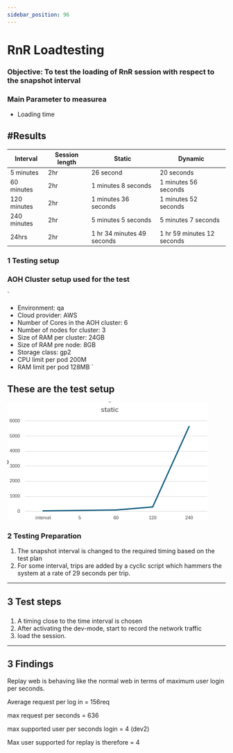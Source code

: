 ```yaml
---
sidebar_position: 96
---
```


# RnR Loadtesting 

### Objective: To test the loading of RnR session with respect to the snapshot interval

### Main Parameter to measurea
- Loading time 

## #Results


<table>
  <thead>
    <tr>
      <th>Interval </th>
      <th>Session length </th>
      <th>Static</th>
      <th>Dynamic</th>
    </tr>
  </thead>
  <tbody>
    <tr>
      <td >5 minutes</td>
      <td> 2hr</td>
      <td>26 second</td>
      <td> 20 seconds</td>
    </tr>
    <tr>
      <td >60 minutes</td>
      <td>  2hr</td>
      <td>1 minutes 8 seconds</td>
      <td>1 minutes 56 seconds</td>
    </tr>
	<tr>
      <td >120 minutes</td>
      <td>  2hr</td>
      <td>1 minutes 36 seconds</td>
      <td>1 minutes 52 seconds</td>
    </tr>
    <tr>
      <td >240 minutes</td>
      <td>  2hr</td>
      <td>5 minutes 5 seconds</td>
      <td>5 minutes 7 seconds</td>
    </tr>
    <tr>
      <td >24hrs</td>
      <td>  2hr</td>
      <td>1 hr 34 minutes 49 seconds</td>
      <td>1 hr 59 minutes 12 seconds</td>
    </tr>

  </tbody>
</table>




### 1 Testing setup


### AOH Cluster setup used for the test
`
- Environment:                        	qa
- Cloud provider:                     	AWS
- Number of Cores in the AOH cluster: 	6
- Number of nodes for cluster:        	3
- Size of RAM per cluster:            	24GB
- Size of RAM pre node:               	8GB
- Storage class:                     	gp2
- CPU limit per pod			200M
- RAM limit per pod			128MB
`
## These are the test setup


![Message Bus](./images/RnR_loadingchart.png)


### 2 Testing Preparation
1) The snapshot interval is changed to the required timing based on the test plan
2)  For some interval, trips are added by a cyclic script which hammers the system at a rate of 29 seconds per trip.



---
3 Test steps
---
<!-- Chapter content here -->

### 
1) A timing close to the time interval is chosen
2) After activating the dev-mode, start to record the network traffic
3) load the session.


---
3 Findings
---
Replay web is behaving like the normal web in terms of maximum user login per seconds.



Average request per log in  = 156req

max request per seconds = 636

max supported user per seconds login = 4 (dev2)

Max user supported for replay is therefore = 4
